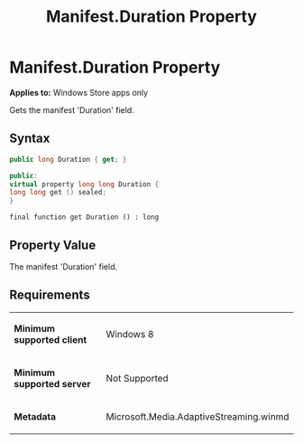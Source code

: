 ﻿---
title: Manifest.Duration Property
TOCTitle: Duration Property
ms:assetid: c42cdbf6-b062-4b3e-a518-f87647ff35ae
ms:mtpsurl: https://msdn.microsoft.com/en-us/library/JJ822832(v=VS.90)
ms:contentKeyID: 50079586
ms.date: 11/19/2012
mtps_version: v=VS.90
dev_langs:
- csharp
- c++
- jscript
---

# Manifest.Duration Property

**Applies to:** Windows Store apps only

Gets the manifest 'Duration' field.

## Syntax

``` csharp
public long Duration { get; }
```

``` c++
public:
virtual property long long Duration {
long long get () sealed;
}
```

``` jscript
final function get Duration () : long
```

## Property Value

The manifest 'Duration' field.

## Requirements

<table>
<colgroup>
<col style="width: 50%" />
<col style="width: 50%" />
</colgroup>
<tbody>
<tr class="odd">
<td><p><strong>Minimum supported client</strong></p></td>
<td><p>Windows 8</p></td>
</tr>
<tr class="even">
<td><p><strong>Minimum supported server</strong></p></td>
<td><p>Not Supported</p></td>
</tr>
<tr class="odd">
<td><p><strong>Metadata</strong></p></td>
<td><p>Microsoft.Media.AdaptiveStreaming.winmd</p></td>
</tr>
</tbody>
</table>

